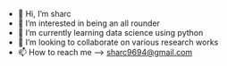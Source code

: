 - 👋 Hi, I’m sharc
- 👀 I’m interested in being an all rounder
- 🌱 I’m currently learning data science using python
- 💞️ I’m looking to collaborate on various research works
- 📫 How to reach me --> sharc9694@gmail.com

<!---
sharc510/sharc510 is a ✨ special ✨ repository because its `README.md` (this file) appears on your GitHub profile.
You can click the Preview link to take a look at your changes.
--->
